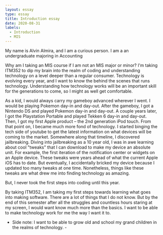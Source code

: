 ```yaml
---
layout: essay
type: essay
title: Introduction essay
date: 2020-08-31
labels:
  - Introduction
  - MIS
---
```


My name is Alvin Almira, and I am a curious person. I am a an undergraduate majoring in Accounting 

Why am I taking an MIS course if I am not an MIS major or minor? I'm taking ITM352 to dip my brain into the realm of coding and understanding technology on a level deeper than a regular consumer. Technology is evolving every year, and I want to know the behind the scenes that runs technology. Understanding how technology works will be an important skill for the generations to come, so I might as well get comfortable. 

As a kid, I would always carry my gameboy advanced wherever I went. I would be playing Pokemon day-in and day-out. After the gameboy, I got a Nintendo DS and played Pokemon day-in and day-out. A couple years later, I got the Playstation Portable and played Tekken 6 day-in and day-out. Then, I got my first Apple product – the 2nd generation iPod touch. From that point on, I became much more fond of technology. I started binging the tech side of youtube to get the latest information on what devices will be coming to the market. Somewhere along that timeline, I discovered jailbreaking. Diving into jailbreaking as a 10 year old, I was in awe learning about cool "tweaks" that I can download to make my device an absolute unit. For example, the first iteration of the notification center or widgets on an Apple device. These tweaks were years ahead of what the current Apple iOS has to date. But eventually, I accidentally bricked my device because I updated too many tweaks at one time. Nonetheless, things like these tweaks are what drew me into finding technology as amazing.

But, I never took the first steps into coding until this year. 

By taking ITM352, I am taking my first steps towards learning what goes into making software. There are a lot of things that I do not know. But by the end of this semester after all the struggles and countless hours staring at my screen, I would want know much more than the basics. I want to be able to make technology work for me the way I want it to. 

- Side note: I want to be able to grow old and school my grand children in the realms of technology. -